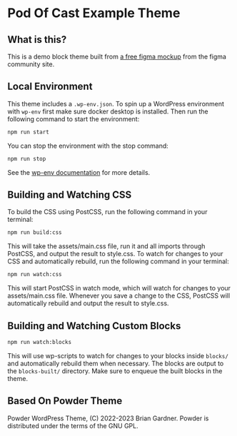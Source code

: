 # Pod Of Cast Example Theme

## What is this?

This is a demo block theme built from [a free figma mockup](https://www.figma.com/community/file/1093368153627239554) from the figma community site.

## Local Environment

This theme includes a `.wp-env.json`. To spin up a WordPress environment with `wp-env` first make sure docker desktop is installed.
Then run the following command to start the environment:

```bash
npm run start
```

You can stop the environment with the stop command:

```bash
npm run stop
```

See the [wp-env documentation](https://developer.wordpress.org/block-editor/reference-guides/packages/packages-env/#installation) for more details.

## Building and Watching CSS

To build the CSS using PostCSS, run the following command in your terminal:

```bash
npm run build:css
```

This will take the assets/main.css file, run it and all imports through PostCSS, and output the result to style.css.
To watch for changes to your CSS and automatically rebuild, run the following command in your terminal:

```bash
npm run watch:css
```

This will start PostCSS in watch mode, which will watch for changes to your assets/main.css file.
Whenever you save a change to the CSS, PostCSS will automatically rebuild and output the result to style.css.

## Building and Watching Custom Blocks

```bash
npm run watch:blocks
```

This will use wp-scripts to watch for changes to your blocks inside `blocks/` and automatically rebuild them when necessary.
The blocks are output to the `blocks-built/` directory. Make sure to enqueue the built blocks in the theme.

## Based On Powder Theme

Powder WordPress Theme, (C) 2022-2023 Brian Gardner.
Powder is distributed under the terms of the GNU GPL.
